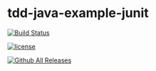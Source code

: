 # tdd-java-example-junit

[![Build Status](https://travis-ci.com/kmglodde/tdd-java-example-junit.svg?token=CxhaCyXRsd53xtSHMbeW&branch=master)](https://travis-ci.com/kmglodde/tdd-java-example-junit)


[![license](https://img.shields.io/github/license/mashape/apistatus.svg)](https://github.com/kmglodde/tdd-java-example-junit)


[![Github All Releases](https://img.shields.io/github/downloads/atom/atom/total.svg)](https://github.com/kmglodde/tdd-java-example-junit)
